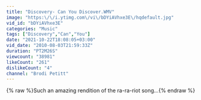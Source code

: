 ```yaml
---
title: "Discovery- Can You Discover.WMV"
image: "https:\/\/i.ytimg.com\/vi\/bDYiAVhxe3E\/hqdefault.jpg"
vid_id: "bDYiAVhxe3E"
categories: "Music"
tags: ["Discovery","Can","You"]
date: "2021-10-22T18:08:05+03:00"
vid_date: "2010-08-03T21:59:33Z"
duration: "PT2M26S"
viewcount: "38981"
likeCount: "261"
dislikeCount: "4"
channel: "Brodi Petitt"
---
```

{% raw %}Such an amazing rendition of the ra-ra-riot song...{% endraw %}
